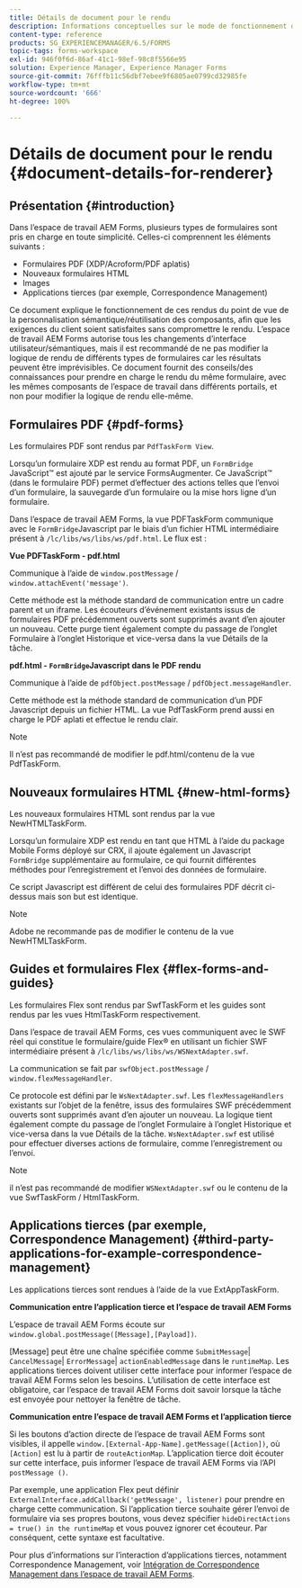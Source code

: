 ```yaml
---
title: Détails de document pour le rendu
description: Informations conceptuelles sur le mode de fonctionnement du rendu de différents types de formulaires et de fichiers dans AEM Forms.
content-type: reference
products: SG_EXPERIENCEMANAGER/6.5/FORMS
topic-tags: forms-workspace
exl-id: 946f0f6d-86af-41c1-98ef-98c8f5566e95
solution: Experience Manager, Experience Manager Forms
source-git-commit: 76fffb11c56dbf7ebee9f6805ae0799cd32985fe
workflow-type: tm+mt
source-wordcount: '666'
ht-degree: 100%

---
```


# Détails de document pour le rendu {#document-details-for-renderer}

## Présentation {#introduction}

Dans l’espace de travail AEM Forms, plusieurs types de formulaires sont pris en charge en toute simplicité. Celles-ci comprennent les éléments suivants :

* Formulaires PDF (XDP/Acroform/PDF aplatis)
* Nouveaux formulaires HTML
* Images
* Applications tierces (par exemple, Correspondence Management)

Ce document explique le fonctionnement de ces rendus du point de vue de la personnalisation sémantique/réutilisation des composants, afin que les exigences du client soient satisfaites sans compromettre le rendu. L’espace de travail AEM Forms autorise tous les changements d’interface utilisateur/sémantiques, mais il est recommandé de ne pas modifier la logique de rendu de différents types de formulaires car les résultats peuvent être imprévisibles. Ce document fournit des conseils/des connaissances pour prendre en charge le rendu du même formulaire, avec les mêmes composants de l’espace de travail dans différents portails, et non pour modifier la logique de rendu elle-même.

## Formulaires PDF {#pdf-forms}

Les formulaires PDF sont rendus par `PdfTaskForm View`.

Lorsqu’un formulaire XDP est rendu au format PDF, un `FormBridge` JavaScript™ est ajouté par le service FormsAugmenter. Ce JavaScript™ (dans le formulaire PDF) permet d’effectuer des actions telles que l’envoi d’un formulaire, la sauvegarde d’un formulaire ou la mise hors ligne d’un formulaire.

Dans l’espace de travail AEM Forms, la vue PDFTaskForm communique avec le `FormBridge`Javascript par le biais d’un fichier HTML intermédiaire présent à `/lc/libs/ws/libs/ws/pdf.html`. Le flux est :

**Vue PDFTaskForm - pdf.html**

Communique à l’aide de `window.postMessage` / `window.attachEvent('message')`.

Cette méthode est la méthode standard de communication entre un cadre parent et un iframe. Les écouteurs d’événement existants issus de formulaires PDF précédemment ouverts sont supprimés avant d’en ajouter un nouveau. Cette purge tient également compte du passage de l’onglet Formulaire à l’onglet Historique et vice-versa dans la vue Détails de la tâche.

**pdf.html - `FormBridge`Javascript dans le PDF rendu**

Communique à l’aide de `pdfObject.postMessage` / `pdfObject.messageHandler`.

Cette méthode est la méthode standard de communication d’un PDF Javascript depuis un fichier HTML. La vue PdfTaskForm prend aussi en charge le PDF aplati et effectue le rendu clair.

>[!NOTE]
>
>Il n’est pas recommandé de modifier le pdf.html/contenu de la vue PdfTaskForm.

## Nouveaux formulaires HTML {#new-html-forms}

Les nouveaux formulaires HTML sont rendus par la vue NewHTMLTaskForm.

Lorsqu’un formulaire XDP est rendu en tant que HTML à l’aide du package Mobile Forms déployé sur CRX, il ajoute également un Javascript `FormBridge` supplémentaire au formulaire, ce qui fournit différentes méthodes pour l’enregistrement et l’envoi des données de formulaire.

Ce script Javascript est différent de celui des formulaires PDF décrit ci-dessus mais son but est identique.

>[!NOTE]
>
>Adobe ne recommande pas de modifier le contenu de la vue NewHTMLTaskForm.

## Guides et formulaires Flex {#flex-forms-and-guides}

Les formulaires Flex sont rendus par SwfTaskForm et les guides sont rendus par les vues HtmlTaskForm respectivement.

Dans l’espace de travail AEM Forms, ces vues communiquent avec le SWF réel qui constitue le formulaire/guide Flex® en utilisant un fichier SWF intermédiaire présent à `/lc/libs/ws/libs/ws/WSNextAdapter.swf`.

La communication se fait par `swfObject.postMessage` / `window.flexMessageHandler`.

Ce protocole est défini par le `WsNextAdapter.swf`. Les `flexMessageHandlers` existants sur l’objet de la fenêtre, issus des formulaires SWF précédemment ouverts sont supprimés avant d’en ajouter un nouveau. La logique tient également compte du passage de l’onglet Formulaire à l’onglet Historique et vice-versa dans la vue Détails de la tâche. `WsNextAdapter.swf` est utilisé pour effectuer diverses actions de formulaire, comme l’enregistrement ou l’envoi.

>[!NOTE]
>
>il n’est pas recommandé de modifier `WSNextAdapter.swf` ou le contenu de la vue SwfTaskForm / HtmlTaskForm.

## Applications tierces (par exemple, Correspondence Management) {#third-party-applications-for-example-correspondence-management}

Les applications tierces sont rendues à l’aide de la vue ExtAppTaskForm.

**Communication entre l’application tierce et l’espace de travail AEM Forms**

L’espace de travail AEM Forms écoute sur `window.global.postMessage([Message],[Payload])`.

[Message] peut être une chaîne spécifiée comme `SubmitMessage`| `CancelMessage`| `ErrorMessage`| `actionEnabledMessage` dans le `runtimeMap`. Les applications tierces doivent utiliser cette interface pour informer l’espace de travail AEM Forms selon les besoins. L’utilisation de cette interface est obligatoire, car l’espace de travail AEM Forms doit savoir lorsque la tâche est envoyée pour nettoyer la fenêtre de tâche.

**Communication entre lʼespace de travail AEM Forms et l’application tierce**

Si les boutons d’action directe de l’espace de travail AEM Forms sont visibles, il appelle `window.[External-App-Name].getMessage([Action])`, où `[Action]` est lu à partir de `routeActionMap`. L’application tierce doit écouter sur cette interface, puis informer lʼespace de travail AEM Forms via l’API `postMessage ()`.

Par exemple, une application Flex peut définir `ExternalInterface.addCallback('getMessage', listener)` pour prendre en charge cette communication. Si l’application tierce souhaite gérer l’envoi de formulaire via ses propres boutons, vous devez spécifier `hideDirectActions = true() in the runtimeMap` et vous pouvez ignorer cet écouteur. Par conséquent, cette syntaxe est facultative.

Pour plus d’informations sur l’interaction d’applications tierces, notamment Correspondence Management, voir [Intégration de Correspondence Management dans l’espace de travail AEM Forms](/help/forms/using/integrating-correspondence-management-html-workspace.md).

